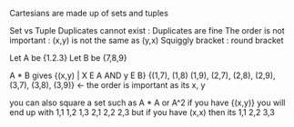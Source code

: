 Cartesians are made up of sets and tuples 

Set vs Tuple
	Duplicates cannot exist : Duplicates are fine
	The order is not important : (x,y) is not the same as (y,x)
	Squiggly bracket : round bracket


Let A be {1.2.3}
Let B be {7,8,9}

A * B gives {(x,y) | X E A AND y E B} 
{(1,7), (1,8) (1,9), (2,7), (2,8), (2,9), (3,7), (3,8), (3,9)} <- the order is important as its x, y

you can also square a set such as A * A or A^2
if you have {(x,y)} you will end up with 
1,1 1,2 1,3 2,1 2,2 2,3
but if you have (x,x)
then its 1,1 2,2 3,3